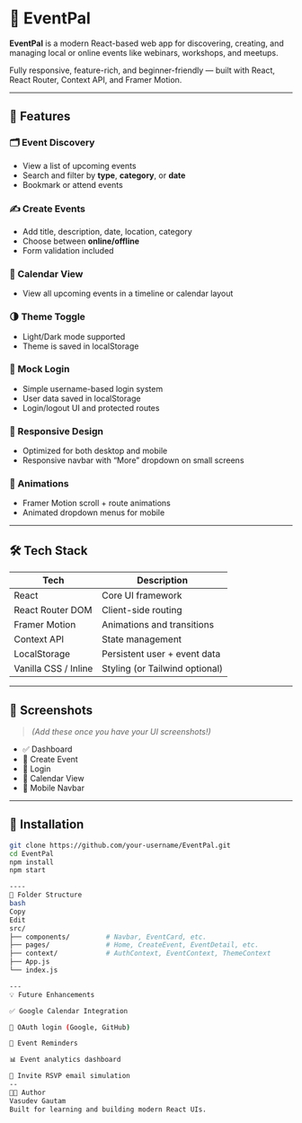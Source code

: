 # 🎉 EventPal

**EventPal** is a modern React-based web app for discovering, creating, and managing local or online events like webinars, workshops, and meetups.

Fully responsive, feature-rich, and beginner-friendly — built with React, React Router, Context API, and Framer Motion.

---

## 🚀 Features

### 🗂 Event Discovery
- View a list of upcoming events
- Search and filter by **type**, **category**, or **date**
- Bookmark or attend events

### ✍️ Create Events
- Add title, description, date, location, category
- Choose between **online/offline**
- Form validation included

### 📅 Calendar View
- View all upcoming events in a timeline or calendar layout

### 🌗 Theme Toggle
- Light/Dark mode supported
- Theme is saved in localStorage

### 👤 Mock Login
- Simple username-based login system
- User data saved in localStorage
- Login/logout UI and protected routes

### 📱 Responsive Design
- Optimized for both desktop and mobile
- Responsive navbar with “More” dropdown on small screens

### 🎯 Animations
- Framer Motion scroll + route animations
- Animated dropdown menus for mobile

---

## 🛠 Tech Stack

| Tech               | Description                   |
|--------------------|-------------------------------|
| React              | Core UI framework             |
| React Router DOM   | Client-side routing           |
| Framer Motion      | Animations and transitions    |
| Context API        | State management              |
| LocalStorage       | Persistent user + event data  |
| Vanilla CSS / Inline| Styling (or Tailwind optional)|

---

## 📸 Screenshots

> _(Add these once you have your UI screenshots!)_

- ✅ Dashboard
- 📝 Create Event
- 👤 Login
- 📅 Calendar View
- 📱 Mobile Navbar

---

## 🔧 Installation

```bash
git clone https://github.com/your-username/EventPal.git
cd EventPal
npm install
npm start

----
📁 Folder Structure
bash
Copy
Edit
src/
├── components/         # Navbar, EventCard, etc.
├── pages/              # Home, CreateEvent, EventDetail, etc.
├── context/            # AuthContext, EventContext, ThemeContext
├── App.js
└── index.js

---
💡 Future Enhancements

✅ Google Calendar Integration

🔐 OAuth login (Google, GitHub)

🔔 Event Reminders

📊 Event analytics dashboard

🧾 Invite RSVP email simulation
--
🧑‍💻 Author
Vasudev Gautam
Built for learning and building modern React UIs.
